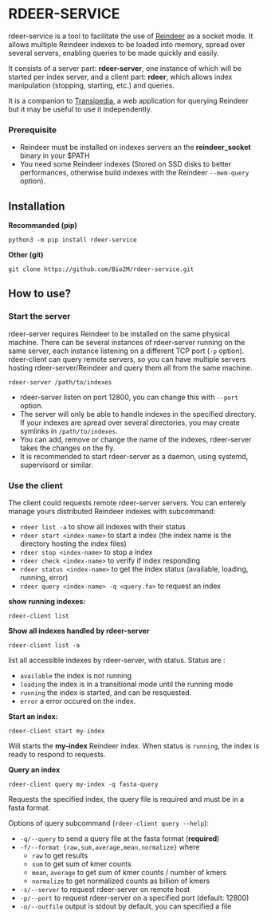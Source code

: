 # RDEER-SERVICE

rdeer-service is a tool to facilitate the use of [Reindeer](https://github.com/kamimrcht/REINDEER) as a socket mode. It allows multiple Reindeer indexes to be loaded into memory, spread over several servers, enabling queries to be made quickly and easily.

It consists of a server part: **rdeer-server**, one instance of which will be started per index server, and a client part: **rdeer**, which allows index manipulation (stopping, starting, etc.) and queries.

It is a companion to [Transipedia](https://transipedia.org), a web application for querying Reindeer but it may be useful to use it independently.


### Prerequisite

- Reindeer must be installed on indexes servers an the **reindeer_socket** binary in your $PATH
- You need some Reindeer indexes (Stored on SSD disks to better performances, otherwise build indexes with the Reindeer `--mem-query` option).

## Installation

**Recommanded (pip)**

```
python3 -m pip install rdeer-service
```

**Other (git)**

```
git clone https://github.com/Bio2M/rdeer-service.git
```


## How to use?


### Start the server

rdeer-server requires Reindeer to be installed on the same physical machine. There can be several instances of rdeer-server running on the same server, each instance listening on a different TCP port (`-p` option). rdeer-client can query remote servers, so you can have multiple servers hosting rdeer-server/Reindeer and query them all from the same machine.

```
rdeer-server /path/to/indexes
```

* rdeer-server listen on port 12800, you can change this with `--port` option.
* The server will only be able to handle indexes in the specified directory. If your indexes are spread over several directories, you may create symlinks in `/path/to/indexes`.
* You can add, remove or change the name of the indexes, rdeer-server takes the changes on the fly.
* It is recommended to start rdeer-server as a daemon, using systemd, supervisord or similar.



### Use the client

The client could requests remote rdeer-server servers. You can enterely manage yours distributed Reindeer indexes with subcommand:

* `rdeer list -a` to show all indexes with their status
* `rdeer start <index-name>` to start a index (the index name is the directory hosting the index files)
* `rdeer stop <index-name>` to stop a index
* `rdeer check <index-name>` to verify if index responding
* `rdeer status <index-name>` to get the index status (available, loading, running, error)
* `rdeer query <index-name> -q <query.fa>` to request an index 


**show running indexes:**

```
rdeer-client list
```

**Show all indexes handled by rdeer-server**

```
rdeer-client list -a
```

list all accessible indexes by rdeer-server, with status. Status are : 

* `available` the index is not running
* `loading` the index is in a transitional mode until the running mode
* `running` the index is started, and can be resquested.
* `error` a error occured on the index.


**Start an index:**

```
rdeer-client start my-index
```

Will starts the **my-index** Reindeer index. When status is `running`, the index is ready to respond to requests.

**Query an index**

```
rdeer-client query my-index -q fasta-query
```

Requests the specified index, the query file is required and must be in a fasta format.

Options of query subcommand (`rdeer-client query --help`):

* `-q/--query` to send a query file at the fasta format (**required**)
* `-f/--format {raw,sum,average,mean,normalize}` where
    * `raw` to get results 
    * `sum` to get sum of kmer counts
    * `mean`, `average` to get sum of kmer counts / number of kmers
    * `normalize` to get normalized counts as billion of kmers
* `-s/--server` to request rdeer-server on remote host
* `-p/--port` to request rdeer-server on a specified port (default: 12800)
* `-o/--outfile` output is stdout by default, you can specified a file

